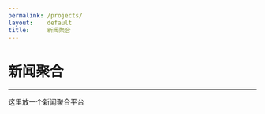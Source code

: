 ```yaml
---
permalink: /projects/
layout:    default
title:     新闻聚合
---
```


# 新闻聚合
------------------

这里放一个新闻聚合平台
